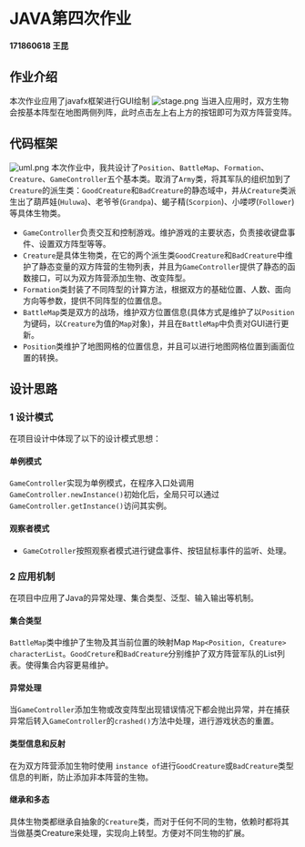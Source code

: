 # JAVA第四次作业
**171860618 王昆**  
## 作业介绍
本次作业应用了javafx框架进行GUI绘制
![stage.png](https://i.loli.net/2019/12/29/LWwgyvmu3q1FexY.png)
当进入应用时，双方生物会按基本阵型在地图两侧列阵，此时点击左上右上方的按钮即可为双方阵营变阵。
## 代码框架 
![uml.png](https://i.loli.net/2019/12/30/BGK7VIkcxTuRQl3.png)
本次作业中，我共设计了`Position`、`BattleMap`、`Formation`、`Creature`、`GameController`五个基本类。取消了`Army`类，将其军队的组织加到了`Creature`的派生类：`GoodCreature`和`BadCreature`的静态域中，并从`Creature`类派生出了葫芦娃(`Huluwa`)、老爷爷(`Grandpa`)、蝎子精(`Scorpion`)、小喽啰(`Follower`)等具体生物类。
- `GameController`负责交互和控制游戏。维护游戏的主要状态，负责接收键盘事件、设置双方阵型等等。
- `Creature`是具体生物类，在它的两个派生类`GoodCreature`和`BadCreature`中维护了静态变量的双方阵营的生物列表，并且为`GameController`提供了静态的函数接口，可以为双方阵营添加生物、改变阵型。
- `Formation`类封装了不同阵型的计算方法，根据双方的基础位置、人数、面向方向等参数，提供不同阵型的位置信息。
- `BattleMap`类是双方的战场，维护双方位置信息(具体方式是维护了以`Position`为键码，以`Creature`为值的`Map`对象)，并且在`BattleMap`中负责对GUI进行更新。
- `Position`类维护了地图网格的位置信息，并且可以进行地图网格位置到画面位置的转换。
## 设计思路
### 1 设计模式
在项目设计中体现了以下的设计模式思想：  
#### 单例模式
`GameController`实现为单例模式，在程序入口处调用`GameController.newInstance()`初始化后，全局只可以通过`GameController.getInstance()`访问其实例。

#### 观察者模式 
- `GameCotroller`按照观察者模式进行键盘事件、按钮鼠标事件的监听、处理。
### 2 应用机制 
在项目中应用了Java的异常处理、集合类型、泛型、输入输出等机制。
#### 集合类型
`BattleMap`类中维护了生物及其当前位置的映射Map `Map<Position, Creature> characterList`。`GoodCreture`和`BadCreature`分别维护了双方阵营军队的List列表。使得集合内容更易维护。
#### 异常处理
当`GameController`添加生物或改变阵型出现错误情况下都会抛出异常，并在捕获异常后转入`GameController`的`crashed()`方法中处理，进行游戏状态的重置。
#### 类型信息和反射
在为双方阵营添加生物时使用 `instance of`进行`GoodCreature`或`BadCreature`类型信息的判断，防止添加非本阵营的生物。
#### 继承和多态
具体生物类都继承自抽象的`Creature`类，而对于任何不同的生物，依赖时都将其当做基类Creature来处理，实现向上转型。方便对不同生物的扩展。
